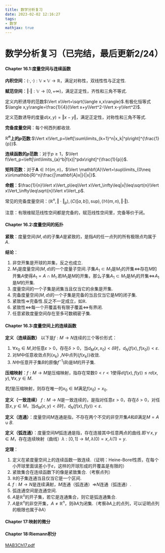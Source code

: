 ```yaml
---
title: 数学分析复习
date: 2023-02-02 12:16:27
tags:
- 数学
mathjax: true
---
```


# 数学分析复习（已完结，最后更新2/24）

#### Chapter 16.1:度量空间与连续函数

**内积空间**：$\langle \cdot,\cdot\rangle:\mathbb{V}\times\mathbb{V}\to\mathbb{R}$，满足对称性，双线性性与正定性.

**赋范空间**：$\Vert\cdot\Vert:\mathbb{V}\to[0,+\infty)$，满足正定性，齐性和三角不等式.

定义内积诱导的范数$\Vert x\Vert=\sqrt{\langle x,x\rangle}$.有极化恒等式$\langle x,y\rangle=\frac{1}{4}(\Vert x+y\Vert^2-\Vert x-y\Vert^2)$.

定义范数诱导的度量$d(x,y)=\Vert x-y\Vert$，满足正定性，对称性和三角不等式.

**完备度量空间**：每个柯西列都收敛.

**$\mathbb{R}^n$上的$p$范数**:$\Vert x\Vert_p=\left[\sum\limits_{k=1}^n|x_k|^p\right]^{\frac{1}{p}}$.

**连续函数的$p$范数**：对于$p\geq1$，$\Vert f\Vert_p=\left[\int\limits_{a}^b|f(x)|^pdx\right]^{\frac{1}{p}}$.

**矩阵范数**：对于$\mathbf{A}\in\mathbb{M}(m,n)$，$\Vert \mathbf{A}\Vert=\sup\limits_{0\neq x\in\mathbb{R}^n}\frac{|\mathbf{A}x|}{|x|}$.

**命题**：$\frac{1}{n}\Vert x\Vert_p\leq\Vert x\Vert_\infty\leq|x|\leq\sqrt{n}\Vert x\Vert_\infty\leq\sqrt{n}\Vert x\Vert_p$.

常见的完备度量空间：$(\mathbb{R}^n,\Vert\cdot\Vert_p),(C([a,b]),\mathrm{sup}),(\mathbb{M}(m,n),\Vert\cdot\Vert)$.

注意：有限维赋范线性空间都是完备的，赋范线性空间里，完备等价于闭。

#### Chapter 16.2:度量空间的拓扑

**紧致**：度量空间$(M,d)$的子集$A$是紧致的，是指$A$的任一点列的所有极限点均属于$A$.

**结论**：

1. 非空开集是开球的并集，反之也成立.
2. $M_1$是度量空间$(M,d)$的一个度量子空间.子集$A_1\subset M_1$是$M_1$的开集$\iff$存在$M$的开集$A$使得$A_1=A\cap M_1$.若$M_1$是$M$的开集，那么子集$A_1\subset M_1$是$M_1$的开集$\iff$$A_1$是$M$的开集.
3. 度量空间的一个子集是闭集当且仅当它的余集是开集.
4. 完备度量空间$(M,d)$的一个子集是完备的当且仅当它是$M$的闭子集.
5. 紧致性$\Rightarrow$完备性.反之不一定成立，如$\mathbb{R}$.
6. 紧致性$\iff$每一个开覆盖有有限子覆盖$\iff$有界闭.
7. 任意紧致度量空间存在至多可数稠密子集.

#### Chapter 16.3:度量空间上的连续函数

**定义（连续函数）** 以下是$f:M\to N$连续的三个等价形式：

1. $\forall x_0\in M$,对任意$\varepsilon>0$，存在$\delta>0$，当$d_M(x,x_0)<\delta$时，$d_N(f(x),f(x_0))<\varepsilon$.
2. 对$M$中任意收敛点列$\{x_k\}$ ,$N$中点列$\{f(x_k)\}$收敛.
3. $N$中任意开子集$B$的原像$f^{-1}(B)$是$M$的开子集.

**压缩映射**：$f:M\to M$是压缩映射，指存在常数$0<r<1$使得$d(f(x),f(y))\leq rd(x,y),\forall x,y\in M$.

若$f$是压缩映射，则存在唯一的$x_0\in M$满足$f(x_0)=x_0$.

**定义（一致连续）** $f:M\to N$是一致连续的，是指对任意$\varepsilon>0$，存在$\delta>0$，对任意$x,y\in M$，当$d_M(x,y)<\delta$时，$d_N(f(x),f(y))<\varepsilon$.

**定义（连通）**：度量空间$M$连通是指，不存在两个不交的非空开集$A$和$B$满足$M=A\cup B$.

**定义（弧连通）**：度量空间$M$弧连通是指，存在连接其中任意两点的曲线.即$\forall x,y\in M$，存在连续映射（曲线）$\lambda:[0,1]\to M,\lambda(0)=x,\lambda(1)=y$.

**定理**：

1. 定义在紧度量空间上的连续函数一致连续.（证明：Heine-Borel性质，在每个小开球里面误差小于$\varepsilon$，这样的开球形成的开覆盖是有限的）
2. 紧致集合在连续函数下的像是紧致集合.（考察点列）
3. $\mathbb{R}$的子集连通当且仅当它是一个区间.
4. $f:M\to N$是连续满射，$M$连通（弧连通）$\Rightarrow$$N$连通（弧连通）.
5. 弧连通空间是连通空间.
6. $A$是$\mathbb{R}^n$的开子集，若它是连通集合，则它是弧连通集合.
7. $A$是$\mathbb{R}^n$的非空开集，$A\neq\mathbb{R}^n$，则$\partial A$为闭集.（考察$\partial A$上的点列，可以证明点列的极限也属于$\partial A$）

#### Chapter 17:映射的微分

#### Chapter 18:$\mathrm{Riemann}$积分

[MAB3Ch17.pdf](http://home.ustc.edu.cn/~dyk2021/MAB3Ch17.pdf)

